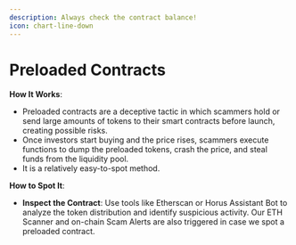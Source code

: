 ```yaml
---
description: Always check the contract balance!
icon: chart-line-down
---
```


# Preloaded Contracts

**How It Works**:

* Preloaded contracts are a deceptive tactic in which scammers hold or send large amounts of tokens to their smart contracts before launch, creating possible risks.&#x20;
* Once investors start buying and the price rises, scammers execute functions to dump the preloaded tokens, crash the price, and steal funds from the liquidity pool.
* It is a relatively easy-to-spot method.

**How to Spot It**:

* **Inspect the Contract**: Use tools like Etherscan or Horus Assistant Bot to analyze the token distribution and identify suspicious activity. Our ETH Scanner and on-chain Scam Alerts are also triggered in case we spot a preloaded contract.
